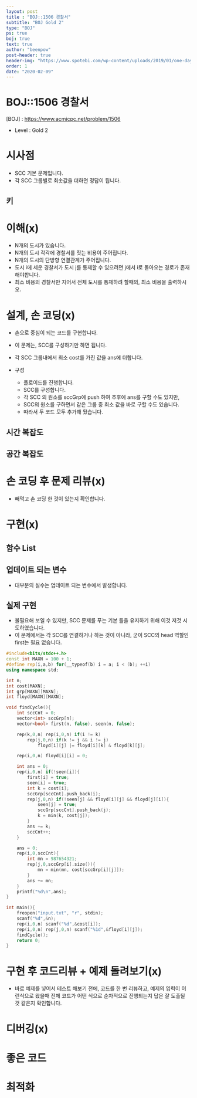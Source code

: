 ```yaml
---
layout: post
title : "BOJ::1506 경찰서"
subtitle: "BOJ Gold 2"
type: "BOJ"
ps: true
boj: true
text: true
author: "beenpow"
post-header: true
header-img: "https://www.spotebi.com/wp-content/uploads/2019/01/one-day-day-one-workout-motivation-spotebi.jpg"
order: 1
date: "2020-02-09"
---
```


# BOJ::1506 경찰서
[BOJ] : <https://www.acmicpc.net/problem/1506>
- Level : Gold 2

# 시사점
- SCC 기본 문제입니다.
- 각 SCC 그룹별로 최솟값을 더하면 정답이 됩니다.

## 키

# 이해(x)
- N개의 도시가 있습니다.
- N개의 도시 각각에 경찰서를 짓는 비용이 주어집니다.
- N개의 도시의 단방향 연결관계가 주어집니다.
- 도시 i에 세운 경찰서가 도시 j를 통제할 수 있으려면 j에서 i로 돌아오는 경로가 존재해야합니다.
- 최소 비용의 경찰서만 지어서 전체 도시를 통제하려 할때의, 최소 비용을 출력하시오.

# 설계, 손 코딩(x)
- 손으로 중심이 되는 코드를 구현합니다.
- 이 문제는, SCC를 구성하기만 하면 됩니다.
- 각 SCC 그룹내에서 최소 cost를 가진 값을 ans에 더합니다.

- 구성
  - 플로이드를 진행합니다.
  - SCC를 구성합니다.
  - 각 SCC 의 원소를 sccGrp에 push 하여 추후에 ans를 구할 수도 있지만,
  - SCC의 원소를 구하면서 같은 그룹 중 최소 값을 바로 구할 수도 있습니다.
  - 따라서 두 코드 모두 추가해 뒀습니다.

## 시간 복잡도

## 공간 복잡도

# 손 코딩 후 문제 리뷰(x)
- 빼먹고 손 코딩 한 것이 있는지 확인합니다.

# 구현(x)

## 함수 List 

## 업데이트 되는 변수
- 대부분의 실수는 업데이트 되는 변수에서 발생합니다.

## 실제 구현 
- 불필요해 보일 수 있지만, SCC 문제를 푸는 기본 틀을 유지하기 위해 이것 저것 시도하였습니다.
- 이 문제에서는 각 SCC를 연결하거나 하는 것이 아니라, 굳이 SCC의 head 역할인 first는 필요 없습니다.

```cpp
#include<bits/stdc++.h>
const int MAXN = 100 + 1;
#define rep(i,a,b) for(__typeof(b) i = a; i < (b); ++i)
using namespace std;

int n;
int cost[MAXN];
int grp[MAXN][MAXN];
int floyd[MAXN][MAXN];

void findCycle(){
    int sccCnt = 0;
    vector<int> sccGrp[n];
    vector<bool> first(n, false), seen(n, false);

    rep(k,0,n) rep(i,0,n) if(i != k)
        rep(j,0,n) if(k != j && i != j)
            floyd[i][j] |= floyd[i][k] & floyd[k][j];

    rep(i,0,n) floyd[i][i] = 0;

    int ans = 0;
    rep(i,0,n) if(!seen[i]){
        first[i] = true;
        seen[i] = true;
        int k = cost[i];
        sccGrp[sccCnt].push_back(i);
        rep(j,0,n) if(!seen[j] && floyd[i][j] && floyd[j][i]){
            seen[j] = true;
            sccGrp[sccCnt].push_back(j);
            k = min(k, cost[j]);
        }
        ans += k;
        sccCnt++;
    }

    ans = 0;
    rep(i,0,sccCnt){
        int mn = 987654321;
        rep(j,0,sccGrp[i].size()){
            mn = min(mn, cost[sccGrp[i][j]]);
        }
        ans += mn;
    }
    printf("%d\n",ans);
}

int main(){
    freopen("input.txt", "r", stdin);
    scanf("%d",&n);
    rep(i,0,n) scanf("%d",&cost[i]);
    rep(i,0,n) rep(j,0,n) scanf("%1d",&floyd[i][j]);
    findCycle();
    return 0;
}
```


# 구현 후 코드리뷰 + 예제 돌려보기(x)
- 바로 예제를 넣어서 테스트 해보기 전에, 코드를 한 번 리뷰하고, 예제의 입력이 이런식으로 왔을때
  전체 코드가 어떤 식으로 순차적으로 진행되는지 답은 잘 도출될 것 같은지 확인합니다.

# 디버깅(x)

# 좋은 코드

# 최적화
